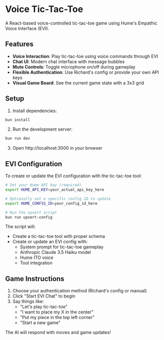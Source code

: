 # Voice Tic-Tac-Toe

A React-based voice-controlled tic-tac-toe game using Hume's Empathic Voice Interface (EVI).

## Features

- **Voice Interaction**: Play tic-tac-toe using voice commands through EVI
- **Chat UI**: Modern chat interface with message bubbles
- **Mute Controls**: Toggle microphone on/off during gameplay
- **Flexible Authentication**: Use Richard's config or provide your own API keys
- **Visual Game Board**: See the current game state with a 3x3 grid

## Setup

1. Install dependencies:
```bash
bun install
```

2. Run the development server:
```bash
bun run dev
```

3. Open http://localhost:3000 in your browser

## EVI Configuration

To create or update the EVI configuration with the tic-tac-toe tool:

```bash
# Set your Hume API key (required)
export HUME_API_KEY=your_actual_api_key_here

# Optionally set a specific config ID to update
export HUME_CONFIG_ID=your_config_id_here

# Run the upsert script
bun run upsert-config
```

The script will:
- Create a tic-tac-toe tool with proper schema
- Create or update an EVI config with:
  - System prompt for tic-tac-toe gameplay
  - Anthropic Claude 3.5 Haiku model
  - Hume ITO voice
  - Tool integration

## Game Instructions

1. Choose your authentication method (Richard's config or manual)
2. Click "Start EVI Chat" to begin
3. Say things like:
   - "Let's play tic-tac-toe"
   - "I want to place my X in the center"
   - "Put my piece in the top left corner"
   - "Start a new game"

The AI will respond with moves and game updates!
